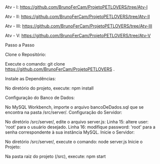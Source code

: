 Atv - I: https://github.com/BrunoFerCam/ProjetoPETLOVERS/tree/Atv-I

Atv - II: https://github.com/BrunoFerCam/ProjetoPETLOVERS/tree/Atv-II

Atv - III: https://github.com/BrunoFerCam/ProjetoPETLOVERS/tree/Atv-III

Atv - V: https://github.com/BrunoFerCam/ProjetoPETLOVERS/tree/Atv-V



Passo a Passo

Clone o Repositório:

Execute o comando: git clone https://github.com/BrunoFerCam/ProjetoPETLOVERS .

Instale as Dependências:

No diretório do projeto, execute: npm install

Configuração do Banco de Dados:

No MySQL Workbench, importe o arquivo bancoDeDados.sql que se encontra na pasta /src/server/.
Configuração do Servidor:

No diretório /src/server/, edite o arquivo server.js:
Linha 15: altere user: 'root' para o usuário desejado.
Linha 16: modifique password: 'root' para a senha correspondente à sua instância MySQL.
Inicie o Servidor:

No diretório /src/server/, execute o comando: node server.js
Inicie o Projeto:

Na pasta raiz do projeto (/src), execute: npm start
